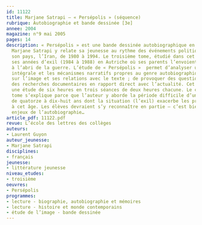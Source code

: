 ```yaml
---
id: 11122
title: Marjane Satrapi – « Persépolis » (séquence)
rubrique: Autobiographie et bande dessinée [3e] 
annee: 2004
magazine: n°9 mai 2005
pages: 14
description: « Persépolis » est une bande dessinée autobiographique en quatre tomes.
  Marjane Satrapi y relate sa jeunesse au rythme des événements politiques qui secouent
  son pays, l’Iran, de 1980 à 1994. Le troisième tome, étudié dans cet article, décrit
  ses années d’exil (1984 à 1988) en Autriche où ses parents l’envoient pour la mettre
  à l’abri de la guerre. L’étude de « Persépolis »  permet d’analyser une œuvre autobiographique
  intégrale et les mécanismes narratifs propres au genre autobiographique ; de travailler
  sur l’image et ses relations avec le texte ; de provoquer des questionnements et
  des recherches documentaires en rapport direct avec l’actualité. Cet article propose
  une étude de six heures en trois séances de deux heures chacune. Le choix du troisième
  tome s’explique parce que l’auteur y aborde la période difficile d’une jeune fille
  de quatorze à dix-huit ans dont la situation (l’exil) exacerbe les problèmes rencontrés
  à cet âge. Les élèves devraient s’y reconnaître en partie – c’est bien là l’un des
  enjeux de l’autobiographie…
article_pdf: 11122.pdf
revue: L’école des lettres des collèges
auteurs:
- Laurent Guyon
auteur_jeunesse:
- Marjane Satrapi
disciplines:
- français
jeunesse:
- littérature jeunesse
niveau_etudes:
- troisième
oeuvres:
- Persépolis
programmes:
- lecture - biographie, autobiographie et mémoires
- lecture - histoire et monde contemporains
- étude de l’image - bande dessinée
---
```

